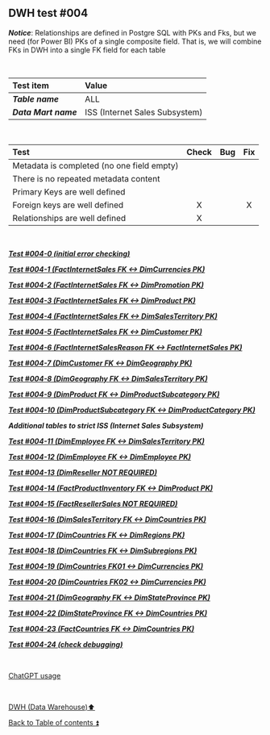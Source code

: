 ## DWH test  #004   

**_Notice_**: Relationships are defined in Postgre SQL with PKs and Fks, but we need (for Power BI) PKs of a single composite field. That is, we will combine FKs in DWH into a single FK field for each table  

<p><br></p>

| Test item             | Value                          |
| :-------------------- | :----------------------------- |
| **_Table name_**      | ALL                            |
| **_Data Mart name_**  | ISS (Internet Sales Subsystem) |

<p><br></p>

| Test                                                                                  | Check | Bug                               | Fix |
| :------------------------------------------------------------------------------------ | :---: | :-------------------------------- | :-: |
| Metadata is completed (no one field empty)                                            |       |                                   |     |
| There is no repeated metadata content                                                 |       |                                   |     |
| Primary Keys are well defined                                                         |       |                                   |     |
| Foreign keys are well defined                                                         | X     |                                   | X   |
| Relationships are well defined                                                        | X     |                                   |     |

<p><br></p>

**_[Test #004-0 (initial error checking)](t004_0.md)_**  

**_[Test #004-1 (FactInternetSales FK <-> DimCurrencies PK)](t004_1.md)_**  

**_[Test #004-2 (FactInternetSales FK <-> DimPromotion PK)](t004_2.md)_**  

**_[Test #004-3 (FactInternetSales FK <-> DimProduct PK)](t004_3.md)_**  

**_[Test #004-4 (FactInternetSales FK <-> DimSalesTerritory PK)](t004_4.md)_**  

**_[Test #004-5 (FactInternetSales FK <-> DimCustomer PK)](t004_5.md)_**  

**_[Test #004-6 (FactInternetSalesReason FK <-> FactInternetSales PK)](t004_6.md)_**  

**_[Test #004-7 (DimCustomer FK <-> DimGeography PK)](t004_7.md)_**  

**_[Test #004-8 (DimGeography FK <-> DimSalesTerritory PK)](t004_8.md)_**  

**_[Test #004-9 (DimProduct FK <-> DimProductSubcategory PK)](t004_9.md)_**  

**_[Test #004-10 (DimProductSubcategory FK <-> DimProductCategory PK)](t004_10.md)_**  

**_Additional tables to strict ISS (Internet Sales Subsystem)_**  

**_[Test #004-11 (DimEmployee FK <-> DimSalesTerritory PK)](t004_11.md)_**  

**_[Test #004-12 (DimEmployee FK <-> DimEmployee PK)](t004_12.md)_**  

**_[Test #004-13 (DimReseller NOT REQUIRED)](t004_13.md)_**  

**_[Test #004-14 (FactProductInventory FK <-> DimProduct PK)](t004_14.md)_**  

**_[Test #004-15 (FactResellerSales NOT REQUIRED)](t004_15.md)_**  

**_[Test #004-16 (DimSalesTerritory FK <-> DimCountries PK)](t004_16.md)_**  

**_[Test #004-17 (DimCountries FK <-> DimRegions PK)](t004_17.md)_**  

**_[Test #004-18 (DimCountries FK <-> DimSubregions PK)](t004_18.md)_**  

**_[Test #004-19 (DimCountries FK01 <-> DimCurrencies PK)](t004_19.md)_**  

**_[Test #004-20 (DimCountries FK02 <-> DimCurrencies PK)](t004_20.md)_**  

**_[Test #004-21 (DimGeography FK <-> DimStateProvince PK)](t004_21.md)_**  

**_[Test #004-22 (DimStateProvince FK <-> DimCountries PK)](t004_22.md)_**  

**_[Test #004-23 (FactCountries FK <-> DimCountries PK)](t004_23.md)_**  

**_[Test #004-24 (check debugging)](t004_24.md)_**  

<p><br></p> 

[ChatGPT usage](../../CHATGPT_USAGE.md)  

<p><br></p>

[DWH (Data Warehouse):arrow_up:](../dwh.md)  

[Back to Table of contents :arrow_double_up:](../../README.md)  